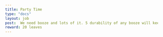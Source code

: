```yaml
---
title: Party Time
type: "docs"
layout: job
post:  We need booze and lots of it. 5 durability of any booze will keep us for a while. 
reward: 20 leaves
---
```


